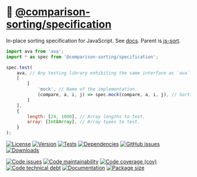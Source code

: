 :notebook_with_decorative_cover: [@comparison-sorting/specification](https://comparison-sorting.github.io/specification)
==

In-place sorting specification for JavaScript.
See [docs](https://comparison-sorting.github.io/specification).
Parent is [js-sort](https://github.com/make-github-pseudonymous-again/js-sort).

```js
import ava from 'ava';
import * as spec from '@comparison-sorting/specification';

spec.test(
    ava, // Any testing library exhibiting the same interface as `ava`.
    [
        [
            'mock', // Name of the implementation.
            (compare, a, i, j) => spec.mock(compare, a, i, j), // Sorting implementation.
        ]
    ],
    {
        length: [24, 1000], // Array lengths to test.
        array: [Int8Array], // Array types to test.
    }
);
```

[![License](https://img.shields.io/github/license/comparison-sorting/specification.svg)](https://raw.githubusercontent.com/comparison-sorting/specification/main/LICENSE)
[![Version](https://img.shields.io/npm/v/@comparison-sorting/specification.svg)](https://www.npmjs.org/package/@comparison-sorting/specification)
[![Tests](https://img.shields.io/github/workflow/status/comparison-sorting/specification/ci:cover?event=push&label=tests)](https://github.com/comparison-sorting/specification/actions/workflows/ci:cover.yml?query=branch:main)
[![Dependencies](https://img.shields.io/librariesio/github/comparison-sorting/specification.svg)](https://github.com/comparison-sorting/specification/network/dependencies)
[![GitHub issues](https://img.shields.io/github/issues/comparison-sorting/specification.svg)](https://github.com/comparison-sorting/specification/issues)
[![Downloads](https://img.shields.io/npm/dm/@comparison-sorting/specification.svg)](https://www.npmjs.org/package/@comparison-sorting/specification)

[![Code issues](https://img.shields.io/codeclimate/issues/comparison-sorting/specification.svg)](https://codeclimate.com/github/comparison-sorting/specification/issues)
[![Code maintainability](https://img.shields.io/codeclimate/maintainability/comparison-sorting/specification.svg)](https://codeclimate.com/github/comparison-sorting/specification/trends/churn)
[![Code coverage (cov)](https://img.shields.io/codecov/c/gh/comparison-sorting/specification/main.svg)](https://codecov.io/gh/comparison-sorting/specification)
[![Code technical debt](https://img.shields.io/codeclimate/tech-debt/comparison-sorting/specification.svg)](https://codeclimate.com/github/comparison-sorting/specification/trends/technical_debt)
[![Documentation](https://comparison-sorting.github.io/specification/badge.svg)](https://comparison-sorting.github.io/specification/source.html)
[![Package size](https://img.shields.io/bundlephobia/minzip/@comparison-sorting/specification)](https://bundlephobia.com/result?p=@comparison-sorting/specification)
